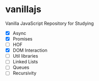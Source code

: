 # vanillajs
Vanilla JavaScript Repository for Studying 

- [X] Async
- [X] Promises 
- [ ] HOF 
- [X] DOM Interaction
- [ ] Util libraries
- [ ] Linked Lists
- [ ] Queues
- [ ] Recursivity
